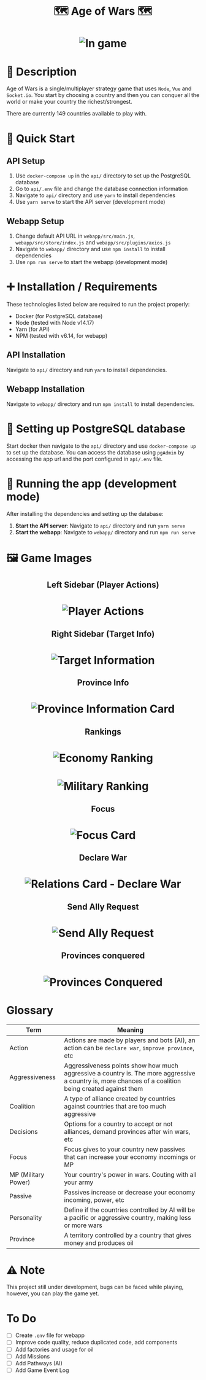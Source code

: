 <h1 align="center">
	🗺️ Age of Wars 🗺️
</h1>

<h1 align="center">
  <img alt="In game" src="./screenshots/declaring-war.png" />
</h1>

# 📜 Description

Age of Wars is a single/multiplayer strategy game that uses `Node`, `Vue` and `Socket.io`.
You start by choosing a country and then you can conquer all the world or make your country
the richest/strongest.

There are currently 149 countries available to play with.

# 📝 Quick Start

## API Setup
1. Use `docker-compose up` in the `api/` directory to set up the PostgreSQL database
2. Go to `api/.env` file and change the database connection information
3. Navigate to `api/` directory and use `yarn` to install dependencies
4. Use `yarn serve` to start the API server (development mode)

## Webapp Setup
1. Change default API URL in `webapp/src/main.js`, `webapp/src/store/index.js` and `webapp/src/plugins/axios.js`
2. Navigate to `webapp/` directory and use `npm install` to install dependencies
3. Use `npm run serve` to start the webapp (development mode)

# ➕ Installation / Requirements

These technologies listed below are required to run the project properly:

- Docker (for PostgreSQL database)
- Node (tested with Node v14.17)
- Yarn (for API)
- NPM (tested with v6.14, for webapp)

## API Installation
Navigate to `api/` directory and run `yarn` to install dependencies.

## Webapp Installation
Navigate to `webapp/` directory and run `npm install` to install dependencies.

# 🔨 Setting up PostgreSQL database

Start docker then navigate to the `api/` directory and use `docker-compose up` to set up the database.
You can access the database using `pgAdmin` by accessing the app url and the port configured in `api/.env` file.

# 🚀 Running the app (development mode)

After installing the dependencies and setting up the database:

1. **Start the API server**: Navigate to `api/` directory and run `yarn serve`
2. **Start the webapp**: Navigate to `webapp/` directory and run `npm run serve`

# 🖼️ Game Images

<h2 align="center">
	Left Sidebar (Player Actions)
</h2>

<h1 align="center">
  <img alt="Player Actions" src="./screenshots/left-sidebar.png" />
</h1>

<h2 align="center">
	Right Sidebar (Target Info)
</h2>

<h1 align="center">
  <img alt="Target Information" src="./screenshots/right-sidebar.png" />
</h1>

<h2 align="center">
	Province Info
</h2>

<h1 align="center">
  <img alt="Province Information Card" src="./screenshots/province-info.png" />
</h1>

<h2 align="center">
	Rankings
</h2>

<h1 align="center">
  <img alt="Economy Ranking" src="./screenshots/economy-ranking.png" />
</h1>

<h1 align="center">
  <img alt="Military Ranking" src="./screenshots/military-ranking.png" />
</h1>

<h2 align="center">
	Focus
</h2>

<h1 align="center">
  <img alt="Focus Card" src="./screenshots/focus.png" />
</h1>

<h2 align="center">
	Declare War
</h2>

<h1 align="center">
  <img alt="Relations Card - Declare War" src="./screenshots/declaring-war.png" />
</h1>

<h2 align="center">
	Send Ally Request
</h2>

<h1 align="center">
  <img alt="Send Ally Request" src="./screenshots/sending-ally-request.png" />
</h1>

<h2 align="center">
	Provinces conquered
</h2>

<h1 align="center">
  <img alt="Provinces Conquered" src="./screenshots/provinces-conquered.jpeg" />
</h1>

# Glossary

| Term                | Meaning                                                                                                                                               |
| ------------------- | ----------------------------------------------------------------------------------------------------------------------------------------------------- |
| Action              | Actions are made by players and bots (AI), an action can be `declare war`, `improve province`, etc                                                    |
| Aggressiveness      | Aggressiveness points show how much aggressive a country is. The more aggressive a country is, more chances of a coalition being created against them |
| Coalition           | A type of alliance created by countries against countries that are too much aggressive                                                                |
| Decisions           | Options for a country to accept or not alliances, demand provinces after win wars, etc                                                                |
| Focus               | Focus gives to your country new passives that can increase your economy incomings or MP                                                               |
| MP (Military Power) | Your country's power in wars. Couting with all your army                                                                                              |
| Passive             | Passives increase or decrease your economy incoming, power, etc                                                                                       |
| Personality         | Define if the countries controlled by AI will be a pacific or aggressive country, making less or more wars                                            |
| Province            | A territory controlled by a country that gives money and produces oil                                                                                 |

# ⚠️ Note

This project still under development, bugs can be faced while playing, however, you can play the game yet.

# To Do

- [ ] Create `.env` file for webapp
- [ ] Improve code quality, reduce duplicated code, add components
- [ ] Add factories and usage for oil
- [ ] Add Missions
- [ ] Add Pathways (AI)
- [ ] Add Game Event Log
